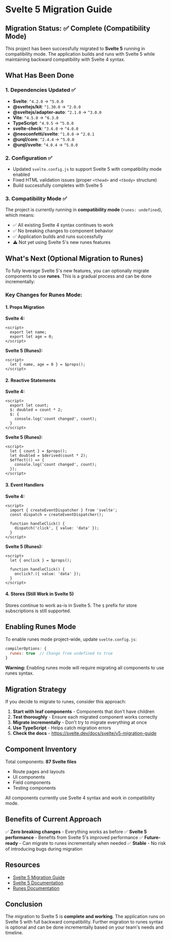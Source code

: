 # Svelte 5 Migration Guide

## Migration Status: ✅ Complete (Compatibility Mode)

This project has been successfully migrated to **Svelte 5** running in compatibility mode. The application builds and runs with Svelte 5 while maintaining backward compatibility with Svelte 4 syntax.

## What Has Been Done

### 1. Dependencies Updated ✅
- **Svelte**: `^4.2.0` → `^5.0.0`
- **@sveltejs/kit**: `^1.30.0` → `^2.0.0`
- **@sveltejs/adapter-auto**: `^2.1.0` → `^3.0.0`
- **Vite**: `^4.5.0` → `^6.3.0`
- **TypeScript**: `^4.9.5` → `^5.0.0`
- **svelte-check**: `^3.6.0` → `^4.0.0`
- **@neoconfetti/svelte**: `^1.0.0` → `^2.0.1`
- **@urql/core**: `^2.4.4` → `^5.0.0`
- **@urql/svelte**: `^4.0.4` → `^5.0.0`

### 2. Configuration ✅
- Updated `svelte.config.js` to support Svelte 5 with compatibility mode enabled
- Fixed HTML validation issues (proper `<thead>` and `<tbody>` structure)
- Build successfully completes with Svelte 5

### 3. Compatibility Mode ✅
The project is currently running in **compatibility mode** (`runes: undefined`), which means:
- ✅ All existing Svelte 4 syntax continues to work
- ✅ No breaking changes to component behavior
- ✅ Application builds and runs successfully
- ⚠️ Not yet using Svelte 5's new runes features

## What's Next (Optional Migration to Runes)

To fully leverage Svelte 5's new features, you can optionally migrate components to use **runes**. This is a gradual process and can be done incrementally:

### Key Changes for Runes Mode:

#### 1. Props Migration
**Svelte 4:**
```svelte
<script>
  export let name;
  export let age = 0;
</script>
```

**Svelte 5 (Runes):**
```svelte
<script>
  let { name, age = 0 } = $props();
</script>
```

#### 2. Reactive Statements
**Svelte 4:**
```svelte
<script>
  export let count;
  $: doubled = count * 2;
  $: {
    console.log('count changed', count);
  }
</script>
```

**Svelte 5 (Runes):**
```svelte
<script>
  let { count } = $props();
  let doubled = $derived(count * 2);
  $effect(() => {
    console.log('count changed', count);
  });
</script>
```

#### 3. Event Handlers
**Svelte 4:**
```svelte
<script>
  import { createEventDispatcher } from 'svelte';
  const dispatch = createEventDispatcher();

  function handleClick() {
    dispatch('click', { value: 'data' });
  }
</script>
```

**Svelte 5 (Runes):**
```svelte
<script>
  let { onclick } = $props();

  function handleClick() {
    onclick?.({ value: 'data' });
  }
</script>
```

#### 4. Stores (Still Work in Svelte 5)
Stores continue to work as-is in Svelte 5. The `$` prefix for store subscriptions is still supported.

## Enabling Runes Mode

To enable runes mode project-wide, update `svelte.config.js`:

```js
compilerOptions: {
  runes: true  // Change from undefined to true
}
```

**Warning:** Enabling runes mode will require migrating all components to use runes syntax.

## Migration Strategy

If you decide to migrate to runes, consider this approach:

1. **Start with leaf components** - Components that don't have children
2. **Test thoroughly** - Ensure each migrated component works correctly
3. **Migrate incrementally** - Don't try to migrate everything at once
4. **Use TypeScript** - Helps catch migration errors
5. **Check the docs** - https://svelte.dev/docs/svelte/v5-migration-guide

## Component Inventory

Total components: **87 Svelte files**
- Route pages and layouts
- UI components
- Field components
- Testing components

All components currently use Svelte 4 syntax and work in compatibility mode.

## Benefits of Current Approach

✅ **Zero breaking changes** - Everything works as before
✅ **Svelte 5 performance** - Benefits from Svelte 5's improved performance
✅ **Future-ready** - Can migrate to runes incrementally when needed
✅ **Stable** - No risk of introducing bugs during migration

## Resources

- [Svelte 5 Migration Guide](https://svelte.dev/docs/svelte/v5-migration-guide)
- [Svelte 5 Documentation](https://svelte.dev/docs/svelte/overview)
- [Runes Documentation](https://svelte.dev/docs/svelte/what-are-runes)

## Conclusion

The migration to Svelte 5 is **complete and working**. The application runs on Svelte 5 with full backward compatibility. Further migration to runes syntax is optional and can be done incrementally based on your team's needs and timeline.
